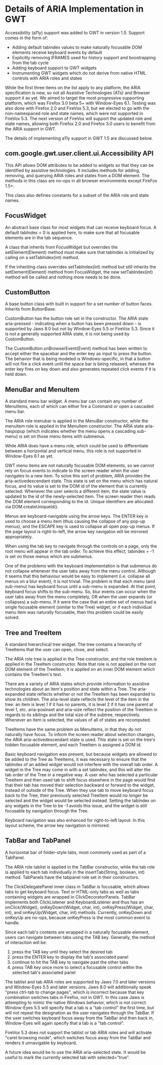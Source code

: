 # Details of ARIA Implementation in GWT

Accessibility (a11y) support was added to GWT in version 1.5. Support comes in the form of:

  * Adding default tabindex values to make naturally focusable DOM elements receive keyboard events by default
  * Explicitly removing IFRAMES used for history support and boostrapping from the tab cycle
  * Adding keyboard support to GWT widgets
  * Instrumenting GWT widgets which do not derive from native HTML controls with ARIA roles and states

While the first three items on the list apply to any platform, the ARIA specification is new, so not all Assistive Technologies (ATs) and Browser support it as yet. We aimed to target the most progressive supporting platform, which was Firefox 3.0 beta 5+ with Window-Eyes 6.1. Testing was also done with Firefox 2.0 and FireVox 5.3, but we elected to go with the non-namespaced role and state names, which were not supported in FireVox 5.3. The next version of FireVox will support the updated role and state names, allowing both Firefox 2.0 and Firefox 3.0 users to benefit from the ARIA support in GWT.

The details of implementing a11y support in GWT 1.5 are discussed below.

## com.google.gwt.user.client.ui.Accessibility API

This API allows DOM attributes to be added to widgets so that they can be identified by assistive technologies. It includes methods for adding, removing, and querying ARIA roles and states from a DOM element. The methods in this class are no-ops in all browser environments except FireFox 1.5+.

This class also defines constants for a subset of the ARIA role and state names.

## FocusWidget

An abstract base class for most widgets that can receive keyboard focus. A default tabIndex = 0 is applied here, to make sure that all focusable elements are in the tab sequence.

A class that inherits from FocusWidget but overrides the setElement(Element) method must make sure that tabIndex is initialized by calling on a setTabIndex(int) method.

If the inheriting class overrides setTabIndex(int) method but still inherits the setElement(Element) method from FocusWidget, the new setTabIndex(int) method will be called and nothing more needs to be done.

## CustomButton

A base button class with built in support for a set number of button faces. Inherits from ButtonBase.

CustomButton has the button role set in the constructor. The ARIA state aria-pressed - indicating when a button has been pressed down - is supported by Jaws 8.0 but not by Window-Eyes 5.5 or FireVox 5.3. Since it is not a generally supported ARIA state, it is not being used by CustomButton.

The CustomButton.onBrowserEvent(Event) method has been written to accept either the spacebar and the enter key as input to press the button. The behavior that is being modeled is Windows-specific, in that a button will not fire a click event until the space bar is being released, whereas the enter key fires on key down and also generates repeated click events if it is held down.

## MenuBar and MenuItem

A standard menu bar widget. A menu bar can contain any number of MenuItems, each of which can either fire a Command or open a cascaded menu bar.

The ARIA role menubar is applied in the MenuBar constructor, while the menuitem role is applied in the MenuItem constructor. The ARIA state aria-haspopup (which indicates whether the menu opens a cascading sub-menu) is set on those menu items with submenus.

While ARIA does have a menu role, which could be used to differentiate between a horizontal and vertical menu, this role is not supported in Window-Eyes 6.1 as yet.

GWT menu items are not naturally focusable DOM elements, so we cannot rely on focus events to indicate to the screen reader when the user navigates to a new item. To solve this sort of problem, ARIA provides the aria-activedescendant state. This state is set on the menu which has natural focus, and its value is set to the DOM id of the element that is currently selected. Whenever the user selects a different item, the state value is updated to the id of the newly-selected item. The screen reader then reads the DOM element corresponding to the id. Unique identifiers are allocated via DOM.createUniqueId().

Menus are keyboard-navigable using the arrow keys. The ENTER key is used to choose a menu item (thus causing the collapse of any pop-up menus), and the ESCAPE key is used to collapse all open pop-up menus. If the page layout is right-to-left, the arrow key navigaton will be mirrored appropriately.

When using the tab key to navigate through the controls on a page, only the root menu will appear in the tab order. To achieve this effect, tabindex = -1 is set on those menus which are submenus.

One of the problems with the keyboard implementation is that submenus do not collapse whenever the user tabs away from the menu control. Although it seems that this behaviour would be easy to implement (i.e. collapse all menus on a blur event), it is not trivial. The problem is that each menu (and sub-menu) has keyboard focus until a sub-menu is expanded. At that point, keyboard focus shifts to the sub-menu. So, blur events can occur when the user tabs away from the menu completely, OR when the user expands (or collapses) a sub-menu. If it were the case that an entire set of menus had a single focusable element (similar to the Tree) widget, or if each individual menu item was naturally focusable, then this problem could be easily solved.

## Tree and TreeItem

A standard hierarchical tree widget. The tree contains a hierarchy of TreeItems that the user can open, close, and select.

The ARIA role tree is applied in the Tree constructor, and the role treeitem is applied in the TreeItem constructor. Note that role is not applied on the root DOM element of the TreeItem; it is applied on an inner DOM element which contains the TreeItem's text.

There are a variety of ARIA states which provide information to assistive technologies about an item's position and state within a Tree. The aria-expanded state reflects whether or not the TreeItem has been expanded to show its children. The aria-level state reflects the level of the item in the tree: an item is level 1 if it has no parents, it is level 2 if it has one parent at level 1, etc. aria-posinset and aria-size reflect the position of the TreeItem in regards to its siblings and the total size of the subtree, respectively. Whenever an item is selected, the values of all of states are recomputed.

TreeItems have the same problem as MenuItems, in that they do not naturally have focus. To inform the screen reader about selection changes, the ARIA aria-activedescendant state is used. This state is set on the tree's hidden focusable element, and each TreeItem is assigned a DOM id.

Basic keyboard navigation was present, but because widgets are allowed to be added to the Tree as TreeItems, it was necessary to ensure that the tabIndex of an added widget would not interfere with the overall tab order. A widget in the Tree may come in with a set tabIndex, and this will alter the tab order of the Tree in a negative way. A user who has selected a particular TreeItem and then used tab to shift focus elsewhere in the page would find that their tab has moved their selection backward or forward to the widget, instead of outside of the Tree. When they use tab to move keyboard focus back to the Tree, their previously selected TreeItem would no longer be selected and the widget would be selected instead. Setting the tabIndex on any widgets in the Tree to be -1 avoids this issue, and the widget is still focusable by navigation through the Tree.

Keyboard navigation was also enhanced for right-to-left layout. In this layout scheme, the arrow key navigation is mirrored.

## TabBar and TabPanel

A horizontal bar of folder-style tabs, most commonly used as part of a TabPanel.

The ARIA role tablist is applied in the TabBar constructor, while the tab role is applied to each tab individually in the insertTab(String, boolean, int) method. TabPanels have the tabpanel role set in their constructors.

The ClickDelegatePanel inner class in TabBar is focusable, which allows tabs to get keyboard focus. Text or HTML-only tabs as well as tabs containing widgets are wrapped in ClickDecoratorPanels. TabBar implements both ClickListener and KeyboardListener and thus has an onClick(Widget), onKeyDown(Widget, char, int), onKeyPress(Widget, char, int), and onKeyUp(Widget, char, int) methods. Currently, onKeyDown and onKeyUp are no-ops, because onKeyPress is the most common event to handle.

Since each tab's contents are wrapped in a naturally focusable element, users can navigate between tabs using the TAB key. Generally, the method of interaction will be:

  1. press the TAB key until they select the desired tab
  1. press the ENTER key to display the tab's associated panel
  1. continue to hit the TAB key to navigate past the other tabs
  1. press TAB key once more to select a focusable control within the selected tab's associated panel

The tablist and tab ARIA roles are supported by Jaws 7.0 and later versions and Window-Eyes 5.5 and later versions. Jaws 8.0 will additionally speak "press ctrl-tab to change pages", which is incorrect because that key combination switches tabs in Firefox, not in GWT. In this case Jaws is attempting to mimic the native Windows behavior, which is not correct. Window-Eyes 5.5 will specify that a tab is a "tab control" the first time, but will not repeat the designation as the user navigates through the TabBar. If the user switches keyboard focus away from the TabBar and then back in, Window-Eyes will again specify that a tab is a "tab control".

FireVox 5.3 does not support the tablist or tab ARIA roles and will activate "caret browsing mode", which switches focus away from the TabBar and renders it unnavigable by keyboard.

A future idea would be to use the ARIA aria-selected state. It would be useful to mark the currently selected tab with selected="true".